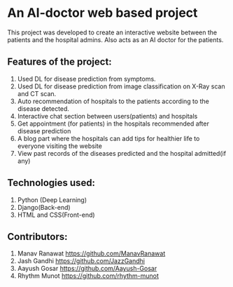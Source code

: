 
# **An AI-doctor web based project**

This project was developed to create an interactive website between the patients and the hospital admins. Also acts as an AI doctor for the patients.

## **Features of the project:**
1) Used DL for disease prediction from symptoms.
2) Used DL for disease prediction from image classification on X-Ray scan and CT scan.
3) Auto recommendation of hospitals to the patients according to the disease detected.
4) Interactive chat section between users(patients) and hospitals
5) Get appointment (for patients) in the hospitals recommended after disease prediction
6) A blog part where the hospitals can add tips for healthier life to everyone visiting the website
7) View past records of the diseases predicted and the hospital admitted(if any)

## **Technologies used:**
1) Python (Deep Learning)
2) Django(Back-end)
3) HTML and CSS(Front-end)

## **Contributors:**
1) Manav Ranawat https://github.com/ManavRanawat
2) Jash Gandhi https://github.com/JazzGandhi
3) Aayush Gosar https://github.com/Aayush-Gosar
4) Rhythm Munot https://github.com/rhythm-munot
